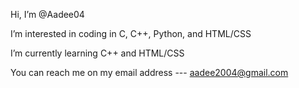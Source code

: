 Hi, I’m @Aadee04

I’m interested in coding in C, C++, Python, and HTML/CSS

I’m currently learning C++ and HTML/CSS

You can reach me on my email address --- aadee2004@gmail.com

